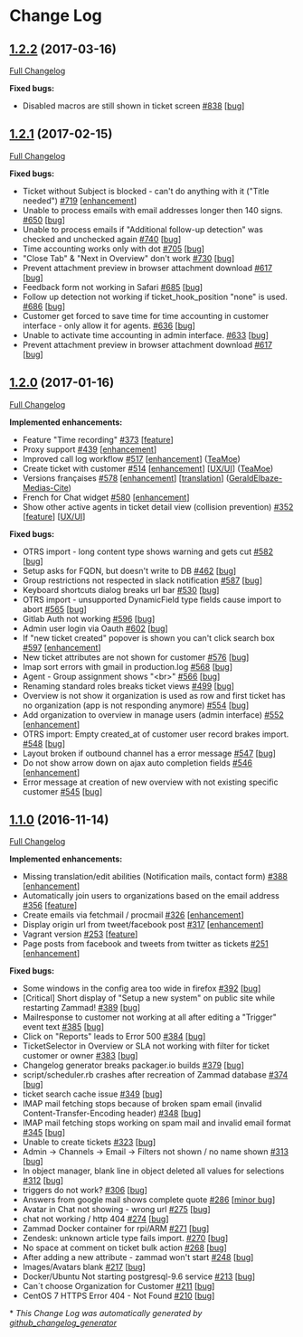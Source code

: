 # Change Log

## [1.2.2](https://github.com/zammad/zammad/tree/1.2.2) (2017-03-16)
[Full Changelog](https://github.com/zammad/zammad/compare/1.2.1...1.2.2)

**Fixed bugs:**

- Disabled macros are still shown in ticket screen [\#838](https://github.com/zammad/zammad/issues/838) [[bug](https://github.com/zammad/zammad/labels/bug)]


## [1.2.1](https://github.com/zammad/zammad/tree/1.2.1) (2017-02-15)
[Full Changelog](https://github.com/zammad/zammad/compare/1.2.0...1.2.1)

**Fixed bugs:**

- Ticket without Subject is blocked - can't do anything with it \("Title needed"\) [\#719](https://github.com/zammad/zammad/issues/719) [[enhancement](https://github.com/zammad/zammad/labels/enhancement)]
- Unable to process emails with email addresses longer then 140 signs. [\#650](https://github.com/zammad/zammad/issues/650) [[bug](https://github.com/zammad/zammad/labels/bug)]
- Unable to process emails if "Additional follow-up detection" was checked and unchecked again [\#740](https://github.com/zammad/zammad/issues/740) [[bug](https://github.com/zammad/zammad/labels/bug)]
- Time accounting works only with dot [\#705](https://github.com/zammad/zammad/issues/705) [[bug](https://github.com/zammad/zammad/labels/bug)]
- "Close Tab" & "Next in Overview" don't work [\#730](https://github.com/zammad/zammad/issues/730) [[bug](https://github.com/zammad/zammad/labels/bug)]
- Prevent attachment preview in browser attachment download [\#617](https://github.com/zammad/zammad/issues/617) [[bug](https://github.com/zammad/zammad/labels/bug)]
- Feedback form not working in Safari [\#685](https://github.com/zammad/zammad/issues/685) [[bug](https://github.com/zammad/zammad/labels/bug)]
- Follow up detection not working if ticket\_hook\_position "none" is used. [\#686](https://github.com/zammad/zammad/issues/686) [[bug](https://github.com/zammad/zammad/labels/bug)]
- Customer get forced to save time for time accounting in customer interface - only allow it for agents. [\#636](https://github.com/zammad/zammad/issues/636) [[bug](https://github.com/zammad/zammad/labels/bug)]
- Unable to activate time accounting in admin interface. [\#633](https://github.com/zammad/zammad/issues/633) [[bug](https://github.com/zammad/zammad/labels/bug)]
- Prevent attachment preview in browser attachment download [\#617](https://github.com/zammad/zammad/issues/617) [[bug](https://github.com/zammad/zammad/labels/bug)]

## [1.2.0](https://github.com/zammad/zammad/tree/1.2.0) (2017-01-16)
[Full Changelog](https://github.com/zammad/zammad/compare/1.1.0...1.2.0)

**Implemented enhancements:**

- Feature "Time recording" [\#373](https://github.com/zammad/zammad/issues/373) [[feature](https://github.com/zammad/zammad/labels/feature)]
- Proxy support [\#439](https://github.com/zammad/zammad/issues/439) [[enhancement](https://github.com/zammad/zammad/labels/enhancement)]
- Improved call log workflow [\#517](https://github.com/zammad/zammad/pull/517) [[enhancement](https://github.com/zammad/zammad/labels/enhancement)] ([TeaMoe](https://github.com/TeaMoe))
- Create ticket with customer [\#514](https://github.com/zammad/zammad/pull/514) [[enhancement](https://github.com/zammad/zammad/labels/enhancement)] [[UX/UI](https://github.com/zammad/zammad/labels/UX/UI)] ([TeaMoe](https://github.com/TeaMoe))
- Versions françaises [\#578](https://github.com/zammad/zammad/pull/578) [[enhancement](https://github.com/zammad/zammad/labels/enhancement)] [[translation](https://github.com/zammad/zammad/labels/translation)] ([GeraldElbaze-Medias-Cite](https://github.com/GeraldElbaze-Medias-Cite))
- French for Chat widget [\#580](https://github.com/zammad/zammad/issues/580) [[enhancement](https://github.com/zammad/zammad/labels/enhancement)]
- Show other active agents in ticket detail view \(collision prevention\) [\#352](https://github.com/zammad/zammad/issues/352) [[feature](https://github.com/zammad/zammad/labels/feature)] [[UX/UI](https://github.com/zammad/zammad/labels/UX/UI)]

**Fixed bugs:**

- OTRS import - long content type shows warning and gets cut [\#582](https://github.com/zammad/zammad/issues/582) [[bug](https://github.com/zammad/zammad/labels/bug)]
- Setup asks for FQDN, but doesn't write to DB [\#462](https://github.com/zammad/zammad/issues/462) [[bug](https://github.com/zammad/zammad/labels/bug)]
- Group restrictions not respected in slack notification [\#587](https://github.com/zammad/zammad/issues/587) [[bug](https://github.com/zammad/zammad/labels/bug)]
- Keyboard shortcuts dialog breaks url bar [\#530](https://github.com/zammad/zammad/issues/530) [[bug](https://github.com/zammad/zammad/labels/bug)]
- OTRS import - unsupported DynamicField type fields cause import to abort [\#565](https://github.com/zammad/zammad/issues/565) [[bug](https://github.com/zammad/zammad/labels/bug)]
- Gitlab Auth not working [\#596](https://github.com/zammad/zammad/issues/596) [[bug](https://github.com/zammad/zammad/labels/bug)]
- Admin user login via Oauth [\#602](https://github.com/zammad/zammad/issues/602) [[bug](https://github.com/zammad/zammad/labels/bug)]
- If "new ticket created" popover is shown you can't click search box [\#597](https://github.com/zammad/zammad/issues/597) [[enhancement](https://github.com/zammad/zammad/labels/enhancement)]
- New ticket attributes are not shown for customer [\#576](https://github.com/zammad/zammad/issues/576) [[bug](https://github.com/zammad/zammad/labels/bug)]
- Imap sort errors with gmail in production.log [\#568](https://github.com/zammad/zammad/issues/568) [[bug](https://github.com/zammad/zammad/labels/bug)]
- Agent - Group assignment shows "\<br\>" [\#566](https://github.com/zammad/zammad/issues/566) [[bug](https://github.com/zammad/zammad/labels/bug)]
- Renaming standard roles breaks ticket views [\#499](https://github.com/zammad/zammad/issues/499) [[bug](https://github.com/zammad/zammad/labels/bug)]
- Overview is not show it organization is used as row and first ticket has no organization \(app is not responding anymore\) [\#554](https://github.com/zammad/zammad/issues/554) [[bug](https://github.com/zammad/zammad/labels/bug)]
- Add organization to overview in manage users \(admin interface\) [\#552](https://github.com/zammad/zammad/issues/552) [[enhancement](https://github.com/zammad/zammad/labels/enhancement)]
- OTRS import: Empty created\_at of customer user record brakes import. [\#548](https://github.com/zammad/zammad/issues/548) [[bug](https://github.com/zammad/zammad/labels/bug)]
- Layout broken if outbound channel has a error message [\#547](https://github.com/zammad/zammad/issues/547) [[bug](https://github.com/zammad/zammad/labels/bug)]
- Do not show arrow down on ajax auto completion fields [\#546](https://github.com/zammad/zammad/issues/546) [[enhancement](https://github.com/zammad/zammad/labels/enhancement)]
- Error message at creation of new overview with not existing specific customer [\#545](https://github.com/zammad/zammad/issues/545) [[bug](https://github.com/zammad/zammad/labels/bug)]


## [1.1.0](https://github.com/zammad/zammad/tree/1.1.0) (2016-11-14)
[Full Changelog](https://github.com/zammad/zammad/compare/1.0.1...1.1.0)

**Implemented enhancements:**

- Missing translation/edit abilities \(Notification mails, contact form\) [\#388](https://github.com/zammad/zammad/issues/388) [[enhancement](https://github.com/zammad/zammad/labels/enhancement)]
- Automatically join users to organizations based on the email address [\#356](https://github.com/zammad/zammad/issues/356) [[feature](https://github.com/zammad/zammad/labels/feature)]
- Create emails via fetchmail / procmail [\#326](https://github.com/zammad/zammad/issues/326) [[enhancement](https://github.com/zammad/zammad/labels/enhancement)]
- Display origin url from tweet/facebook post [\#317](https://github.com/zammad/zammad/issues/317) [[enhancement](https://github.com/zammad/zammad/labels/enhancement)]
- Vagrant version [\#253](https://github.com/zammad/zammad/issues/253) [[feature](https://github.com/zammad/zammad/labels/feature)]
- Page posts from facebook and tweets from twitter as tickets [\#251](https://github.com/zammad/zammad/issues/251) [[enhancement](https://github.com/zammad/zammad/labels/enhancement)]

**Fixed bugs:**

- Some windows in the config area too wide in firefox [\#392](https://github.com/zammad/zammad/issues/392) [[bug](https://github.com/zammad/zammad/labels/bug)]
- \[Critical\] Short display of "Setup a new system" on public site while restarting Zammad! [\#389](https://github.com/zammad/zammad/issues/389) [[bug](https://github.com/zammad/zammad/labels/bug)]
- Mailresponse to customer not working at all after editing a "Trigger" event text [\#385](https://github.com/zammad/zammad/issues/385) [[bug](https://github.com/zammad/zammad/labels/bug)]
- Click on "Reports" leads to Error 500 [\#384](https://github.com/zammad/zammad/issues/384) [[bug](https://github.com/zammad/zammad/labels/bug)]
- TicketSelector in Overview or SLA not working with filter for ticket customer or owner [\#383](https://github.com/zammad/zammad/issues/383) [[bug](https://github.com/zammad/zammad/labels/bug)]
- Changelog generator breaks packager.io builds [\#379](https://github.com/zammad/zammad/issues/379) [[bug](https://github.com/zammad/zammad/labels/bug)]
- script/scheduler.rb crashes after recreation of Zammad database [\#374](https://github.com/zammad/zammad/issues/374) [[bug](https://github.com/zammad/zammad/labels/bug)]
- ticket search cache issue [\#349](https://github.com/zammad/zammad/issues/349) [[bug](https://github.com/zammad/zammad/labels/bug)]
- IMAP mail fetching stops because of broken spam email \(invalid Content-Transfer-Encoding header\) [\#348](https://github.com/zammad/zammad/issues/348) [[bug](https://github.com/zammad/zammad/labels/bug)]
- IMAP mail fetching stops working on spam mail and invalid email format [\#345](https://github.com/zammad/zammad/issues/345) [[bug](https://github.com/zammad/zammad/labels/bug)]
- Unable to create tickets [\#323](https://github.com/zammad/zammad/issues/323) [[bug](https://github.com/zammad/zammad/labels/bug)]
- Admin -\> Channels -\> Email -\> Filters not shown / no name shown [\#313](https://github.com/zammad/zammad/issues/313) [[bug](https://github.com/zammad/zammad/labels/bug)]
- In object manager, blank line in object deleted all values for selections [\#312](https://github.com/zammad/zammad/issues/312) [[bug](https://github.com/zammad/zammad/labels/bug)]
- triggers do not work? [\#306](https://github.com/zammad/zammad/issues/306) [[bug](https://github.com/zammad/zammad/labels/bug)]
- Answers from google mail shows complete quote [\#286](https://github.com/zammad/zammad/issues/286) [[minor bug](https://github.com/zammad/zammad/labels/minor%20bug)]
- Avatar in Chat not showing - wrong url [\#275](https://github.com/zammad/zammad/issues/275) [[bug](https://github.com/zammad/zammad/labels/bug)]
- chat not working / http 404 [\#274](https://github.com/zammad/zammad/issues/274) [[bug](https://github.com/zammad/zammad/labels/bug)]
- Zammad Docker container for rpi/ARM [\#271](https://github.com/zammad/zammad/issues/271) [[bug](https://github.com/zammad/zammad/labels/bug)]
- Zendesk: unknown article type fails import. [\#270](https://github.com/zammad/zammad/issues/270) [[bug](https://github.com/zammad/zammad/labels/bug)]
- No space at comment on ticket bulk action  [\#268](https://github.com/zammad/zammad/issues/268) [[bug](https://github.com/zammad/zammad/labels/bug)]
- After adding a new attribute - zammad won't start [\#248](https://github.com/zammad/zammad/issues/248) [[bug](https://github.com/zammad/zammad/labels/bug)]
- Images/Avatars blank [\#217](https://github.com/zammad/zammad/issues/217) [[bug](https://github.com/zammad/zammad/labels/bug)]
- Docker/Ubuntu Not starting postgresql-9.6 service [\#213](https://github.com/zammad/zammad/issues/213) [[bug](https://github.com/zammad/zammad/labels/bug)]
- Can´t choose Organization for Customer [\#211](https://github.com/zammad/zammad/issues/211) [[bug](https://github.com/zammad/zammad/labels/bug)]
- CentOS 7 HTTPS Error 404 - Not Found [\#210](https://github.com/zammad/zammad/issues/210) [[bug](https://github.com/zammad/zammad/labels/bug)]


\* *This Change Log was automatically generated by [github_changelog_generator](https://github.com/skywinder/Github-Changelog-Generator)*
